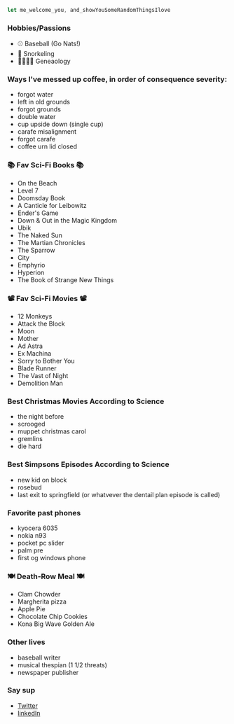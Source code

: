 
```javascript
let me_welcome_you, and_showYouSomeRandomThingsIlove
```

### Hobbies/Passions 
- ⚾️ Baseball (Go Nats!)
- 🤿 Snorkeling
- 👨‍👩‍👧‍👦 Geneaology 


### Ways I've messed up coffee, in order of consequence severity:
- forgot water
- left in old grounds
- forgot grounds 
- double water
- cup upside down (single cup)
- carafe misalignment
- forgot carafe
- coffee urn lid closed

### 📚 Fav Sci-Fi Books 📚
- On the Beach
- Level 7
- Doomsday Book
- A Canticle for Leibowitz 
- Ender's Game
- Down & Out in the Magic Kingdom
- Ubik
- The Naked Sun
- The Martian Chronicles
- The Sparrow 
- City
- Emphyrio
- Hyperion 
- The Book of Strange New Things

### 📽️ Fav Sci-Fi Movies 📽️
- 12 Monkeys
- Attack the Block
- Moon
- Mother
- Ad Astra
- Ex Machina
- Sorry to Bother You
- Blade Runner
- The Vast of Night
- Demolition Man 

### Best Christmas Movies According to Science
- the night before 
- scrooged
- muppet christmas carol
- gremlins
- die hard

### Best Simpsons Episodes According to Science 
- new kid on block
- rosebud
- last exit to springfield (or whatvever the dentail plan episode is called)

### Favorite past phones
- kyocera 6035
- nokia n93
- pocket pc slider
- palm pre
- first og windows phone 

### 🍽️ Death-Row Meal 🍽️
- Clam Chowder
- Margherita pizza
- Apple Pie
- Chocolate Chip Cookies
- Kona Big Wave Golden Ale

### Other lives
- baseball writer
- musical thespian (1 1/2 threats)
- newspaper publisher 

### Say sup
- [Twitter](https://twitter.com/neanderthalian)
- [linkedIn](https://www.linkedin.com/in/jeremybatesdc/)

